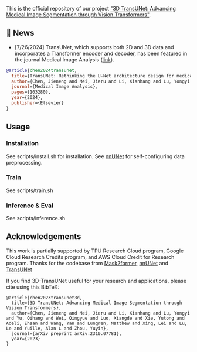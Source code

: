 

This is the official repository of our project ["3D TransUNet: Advancing Medical Image Segmentation through Vision Transformers"](https://arxiv.org/abs/2310.07781). 

## 📰 News

- [7/26/2024] TransUNet, which supports both 2D and 3D data and incorporates a Transformer encoder and decoder, has been featured in the journal Medical Image Analysis ([link](https://www.sciencedirect.com/science/article/pii/S1361841524002056)).
```bibtex
@article{chen2024transunet,
  title={TransUNet: Rethinking the U-Net architecture design for medical image segmentation through the lens of transformers},
  author={Chen, Jieneng and Mei, Jieru and Li, Xianhang and Lu, Yongyi and Yu, Qihang and Wei, Qingyue and Luo, Xiangde and Xie, Yutong and Adeli, Ehsan and Wang, Yan and others},
  journal={Medical Image Analysis},
  pages={103280},
  year={2024},
  publisher={Elsevier}
}
```
## Usage

### Installation

See scripts/install.sh for installation. See [nnUNet](https://github.com/MIC-DKFZ/nnUNet) for self-configuring data preprocessing.

### Train

See scripts/train.sh

### Inference & Eval

See scripts/inference.sh


## Acknowledgements

This work is partially supported by TPU Research Cloud program, Google Cloud Research Credits program, and AWS Cloud Credit for Research program. Thanks for the codebase from [Mask2former](https://github.com/facebookresearch/Mask2Former), [nnUNet](https://github.com/MIC-DKFZ/nnUNet) and [TransUNet](https://github.com/Beckschen/TransUNet)


If you find 3D-TransUNet useful for your research and applications, please cite using this BibTeX:

```
@article{chen2023transunet3d,
  title={3D TransUNet: Advancing Medical Image Segmentation through Vision Transformers},
  author={Chen, Jieneng and Mei, Jieru and Li, Xianhang and Lu, Yongyi and Yu, Qihang and Wei, Qingyue and Luo, Xiangde and Xie, Yutong and Adeli, Ehsan and Wang, Yan and Lungren, Matthew and Xing, Lei and Lu, Le and Yuille, Alan L and Zhou, Yuyin},
  journal={arXiv preprint arXiv:2310.07781},
  year={2023}
}
```
